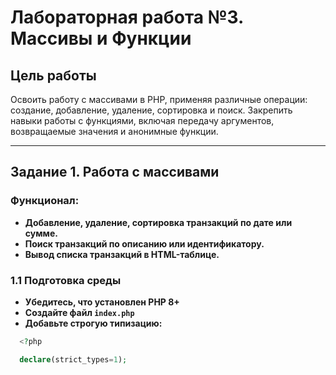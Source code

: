 # Лабораторная работа №3. Массивы и Функции

## Цель работы

Освоить работу с массивами в PHP, применяя различные операции: создание, добавление, удаление, сортировка и поиск. Закрепить навыки работы с функциями, включая передачу аргументов, возвращаемые значения и анонимные функции.

---

## Задание 1. Работа с массивами

### Функционал:

- **Добавление, удаление, сортировка транзакций по дате или сумме.**  
- **Поиск транзакций по описанию или идентификатору.**  
- **Вывод списка транзакций в HTML-таблице.**  

### 1.1 Подготовка среды

- **Убедитесь, что установлен PHP 8+**  
- **Создайте файл `index.php`**  
- **Добавьте строгую типизацию:**

 ```php
   <?php

   declare(strict_types=1);
   ```